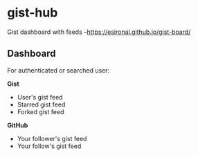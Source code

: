gist-hub
========

Gist dashboard with feeds –https://esironal.github.io/gist-board/

## Dashboard

For authenticated or searched user: 

**Gist**

* User's gist feed  
* Starred gist feed  
* Forked gist feed  

**GitHub**

* Your follower's gist feed  
* Your follow's gist feed  
